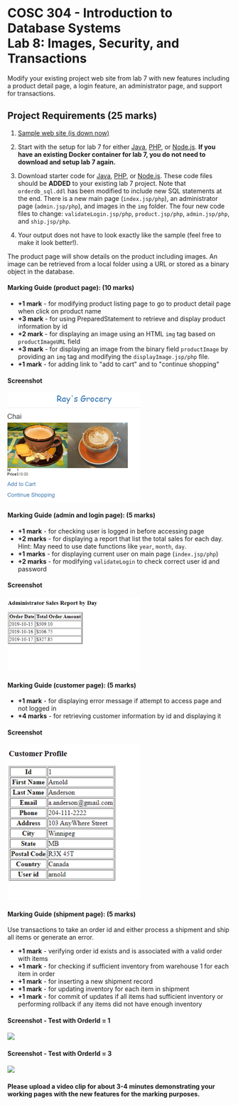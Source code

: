 # COSC 304 - Introduction to Database Systems<br>Lab 8: Images, Security, and Transactions

Modify your existing project web site from lab 7 with new features including a product detail page, a login feature, an administrator page, and support for transactions.

## Project Requirements (25 marks)

1. [Sample web site (is down now)](http://cosc304.ok.ubc.ca/rlawrenc/tomcat/lab8/index.jsp)

2. Start with the setup for lab 7 for either [Java](https://github.com/rlawrenc/cosc_304/blob/master/labs/lab7/java/assign/setup), [PHP](https://github.com/rlawrenc/cosc_304/blob/master/labs/lab7/php/assign/setup), or [Node.js](https://github.com/rlawrenc/cosc_304/blob/master/labs/lab7/nodejs/assign/setup). **If you have an existing Docker container for lab 7, you do not need to download and setup lab 7 again.**

3. Download starter code for [Java](304_lab8_java.zip), [PHP](304_lab8_php.zip), or [Node.js](304_lab8_node_starter.zip). These code files should be **ADDED** to your existing lab 7 project. Note that `orderdb_sql.ddl` has been modified to include new SQL statements at the end. There is a new main page (`index.jsp/php`), an administrator page (`admin.jsp/php`), and images in the `img` folder. The four new code files to change: `validateLogin.jsp/php`, `product.jsp/php`, `admin.jsp/php`, and `ship.jsp/php`.

4. Your output does not have to look exactly like the sample (feel free to make it look better!).

The product page will show details on the product including images. An image can be retrieved from a local folder using a URL or stored as a binary object in the database.

#### Marking Guide (product page): (10 marks)

- **+1 mark** - for modifying product listing page to go to product detail page when click on product name
- **+3 mark** - for using PreparedStatement to retrieve and display product information by id
- **+2 mark** - for displaying an image using an HTML `img` tag based on `productImageURL` field
- **+3 mark** - for displaying an image from the binary field `productImage` by providing an `img` tag and modifying the `displayImage.jsp/php` file.
- **+1 mark** - for adding link to "add to cart" and to "continue shopping"

#### Screenshot

<img src="img/productPage.png" width="300">

#### Marking Guide (admin and login page): (5 marks)

- **+1 mark** - for checking user is logged in before accessing page
- **+2 marks** - for displaying a report that list the total sales for each day. Hint: May need to use date functions like `year`, `month`, `day`.
- **+1 marks** - for displaying current user on main page (`index.jsp/php`)
- **+2 marks** - for modifying `validateLogin` to check correct user id and password

#### Screenshot

<img src="img/adminPage.png" width="300">

#### Marking Guide (customer page): (5 marks)

- **+1 mark** - for displaying error message if attempt to access page and not logged in
- **+4 marks** - for retrieving customer information by id and displaying it

#### Screenshot

<img src="img/customerPage.png" width="300">

#### Marking Guide (shipment page): (5 marks)

Use transactions to take an order id and either process a shipment and ship all items or generate an error.

- **+1 mark** - verifying order id exists and is associated with a valid order with items
- **+1 mark** - for checking if sufficient inventory from warehouse 1 for each item in order
- **+1 mark** - for inserting a new shipment record
- **+1 mark** - for updating inventory for each item in shipment
- **+1 mark** - for commit of updates if all items had sufficient inventory or performing rollback if any items did not have enough inventory

#### Screenshot - Test with OrderId = 1

<img src="img/shipOrder1.png" width="300">

#### Screenshot - Test with OrderId = 3

<img src="img/shipOrder3.png" width="300">

#### Please upload a video clip for about 3-4 minutes demonstrating your working pages with the new features for the marking purposes.

